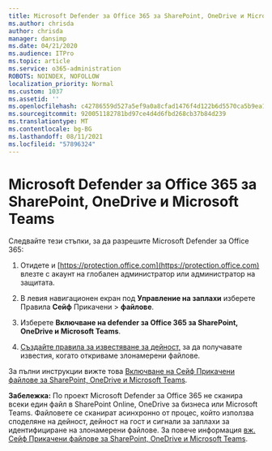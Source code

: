 ```yaml
---
title: Microsoft Defender за Office 365 за SharePoint, OneDrive и Microsoft Teams
ms.author: chrisda
author: chrisda
manager: dansimp
ms.date: 04/21/2020
ms.audience: ITPro
ms.topic: article
ms.service: o365-administration
ROBOTS: NOINDEX, NOFOLLOW
localization_priority: Normal
ms.custom: 1037
ms.assetid: ''
ms.openlocfilehash: c42786559d527a5ef9a0a8cfad1476f4d122b6d5570ca5b9ea138b21a153ae96
ms.sourcegitcommit: 920051182781bd97ce4d4d6fbd268cb37b84d239
ms.translationtype: MT
ms.contentlocale: bg-BG
ms.lasthandoff: 08/11/2021
ms.locfileid: "57896324"
---
```

# <a name="microsoft-defender-for-office-365-for-sharepoint-onedrive-and-microsoft-teams"></a>Microsoft Defender за Office 365 за SharePoint, OneDrive и Microsoft Teams

Следвайте тези стъпки, за да разрешите Microsoft Defender за Office 365:

1. Отидете и [https://protection.office.com](https://protection.office.com) влезте с акаунт на глобален администратор или администратор на защитата.

2. В левия навигационен екран под **Управление на заплахи** изберете Правила **Сейф** Прикачени \> **файлове**.

3. Изберете **Включване на defender за Office 365 за SharePoint, OneDrive и Microsoft Teams**.

4. [Създайте правила за известяване за дейност,](https://docs.microsoft.com/microsoft-365/compliance/create-activity-alerts) за да получавате известия, когато откриваме злонамерени файлове.

За пълни инструкции вижте това [Включване на Сейф Прикачени файлове за SharePoint, OneDrive и Microsoft Teams](https://docs.microsoft.com/microsoft-365/security/office-365-security/turn-on-atp-for-spo-odb-and-teams).

**Забележка:** По проект Microsoft Defender за Office 365 не сканира всеки един файл в SharePoint Online, OneDrive за бизнеса или Microsoft Teams. Файловете се сканират асинхронно от процес, който използва споделяне на дейност, дейност на гост и сигнали за заплахи за идентифициране на злонамерени файлове. За повече информация [вж. Сейф Прикачени файлове за SharePoint, OneDrive и Microsoft Teams](https://docs.microsoft.com/microsoft-365/security/office-365-security/atp-for-spo-odb-and-teams).
